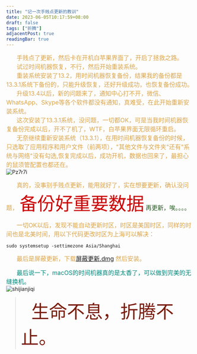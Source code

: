 ```yaml
---
title: "记一次手贱点更新的教训"
date: 2023-06-05T10:17:59+08:00
draft: false
tags: ["折腾"]
adjacentPost: true
readingBar: true
---
```

&emsp;&emsp;<font size=3 color=#DAA449>手贱点了更新，然后卡在开机白苹果界面了，开启了拯救之路。</font>
<br>
&emsp;&emsp;<font size=3 color=#DAA449>试过时间机器恢复，不行，然后开始重装系统。</font><br>
&emsp;&emsp;<font size=3 color=#DAA449>重装系统安装了13.2，用时间机器恢复备份，结果我的备份都是13.3.1系统下备份的，只能升级恢复，还好升级成功，也恢复备份成功。</font><br>
&emsp;&emsp;<font size=3 color=#DAA449>升级13.4以后，新的问题来了，通知中心打不开，微信、WhatsApp、Skype等各个软件都没有通知，真难受，在此开始重新安装系统。</font><br>
&emsp;&emsp;<font size=3 color=#DAA449>这次安装了13.3.1系统，没问题，一切都OK，可是当我时间机器恢复备份完成以后，开不了机了，WTF，白苹果界面无限循环重启。</font><br>
&emsp;&emsp;<font size=3 color=#DAA449>无奈继续重新安装系统（13.3.1），在用时间机器恢复备份的时候，只选取了应用程序和用户文件（前两项），"其他文件与文件夹"还有"系统与网络"没有勾选,恢复完成以后，成功开机，数据也回来了，最担心的鼠须管配置也都还在。</font><br>
![Pz7r7i](https://cdn.jsdelivr.net/gh/tosspi/mumu@main/uPic/Pz7r7i.png)

&emsp;&emsp;<font size=3 color=#DAA449>真的，没事别手贱点更新，能用就好了，实在想要更新，确认没问题，</font> <font size=7 color=#cc0000>备份好重要数据</font> <font size=3 color=#255b21>再更新，唉。。。。</font><br>

&emsp;&emsp;<font size=3 color=#DAA449>一切OK以后，发现不能自动更新时区，时区是美国时区，同样的时间也是北美时间，用以下代码更改时区为上海可以解决：</font><br>

```
sudo systemsetup -settimezone Asia/Shanghai
```

&emsp;&emsp;<font size=3 color=#DAA449>最后是屏蔽更新，下载[屏蔽更新.dmg](https://ibelife.cowtransfer.com/s/49c4e19b07f247) 然后安装。</font><br>

&emsp;&emsp;<font size=3 color=#00897B>最后说一下，macOS的时间机器真的是太香了，可以做到完美的无缝换机。</font><br>
![shijianjiqi](https://cdn.jsdelivr.net/gh/tosspi/mumu@main/uPic/shijianjiqi.png)
<br>

>&emsp;&emsp;<font size=9 color=#7a1b0c>生命不息，折腾不止。</font>